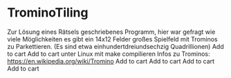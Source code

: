 # TrominoTiling
Zur Lösung eines Rätsels geschriebenes Programm, hier war gefragt wie viele Möglichkeiten es gibt ein 14x12 Felder großes Spielfeld mit Trominos zu Parkettieren. (Es sind etwa einhundertdreiundsechzig Quadrillionen) Add to cart
Add to cart unter Linux mit make compilieren
Infos zu Trominos: https://en.wikipedia.org/wiki/Tromino Add to cart Add to cart Add to cart Add to cart
